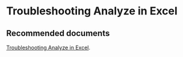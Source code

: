   <properties
	pageTitle="troubleshooting analyze in excel"
	description="troubleshooting analyze in excel"
	service="microsoft.PowerBIDedicated"
	resource="capacities"
	authors="pjfreitas"
	ms.author="pfreitas"	
	displayOrder="930"
	selfHelpType="generic"
	supportTopicIds="32628162"
	productPesIds="16334"
	cloudEnvironments="public, MoonCake, fairfax" 
	articleId="05ac3f7d-e664-e1e4-856a-bab150344d7f"
/>

# Troubleshooting Analyze in Excel

## **Recommended documents**

[Troubleshooting Analyze in Excel](https://docs.microsoft.com/power-bi/desktop-troubleshooting-analyze-in-excel).<br>